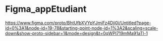# Figma_appEtudiant

https://www.figma.com/proto/BhtUfbXVYpYJmjFz4Dji0i/Untitled?page-id=0%3A1&node-id=19-78&starting-point-node-id=1%3A2&scaling=scale-down&show-proto-sidebar=1&mode=design&t=0qWPl719mMa91aTl-1
